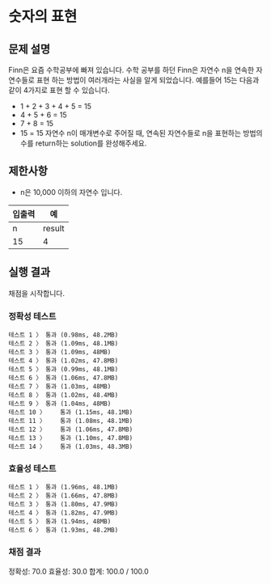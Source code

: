 # 숫자의 표현

## 문제 설명
Finn은 요즘 수학공부에 빠져 있습니다. 수학 공부를 하던 Finn은 자연수 n을 연속한 자연수들로 표현 하는 방법이 여러개라는 사실을 알게 되었습니다. 예를들어 15는 다음과 같이 4가지로 표현 할 수 있습니다.

* 1 + 2 + 3 + 4 + 5 = 15
* 4 + 5 + 6 = 15
* 7 + 8 = 15
* 15 = 15
자연수 n이 매개변수로 주어질 때, 연속된 자연수들로 n을 표현하는 방법의 수를 return하는 solution를 완성해주세요.

## 제한사항
* n은 10,000 이하의 자연수 입니다.

| 입출력 | 예 |
| ------ | -- |
| n	| result |
| 15 | 4 |

## 실행 결과
채점을 시작합니다.
###  정확성  테스트
```
테스트 1 〉	통과 (0.98ms, 48.2MB)
테스트 2 〉	통과 (1.09ms, 48.1MB)
테스트 3 〉	통과 (1.09ms, 48MB)
테스트 4 〉	통과 (1.02ms, 47.8MB)
테스트 5 〉	통과 (0.99ms, 48.1MB)
테스트 6 〉	통과 (1.06ms, 47.8MB)
테스트 7 〉	통과 (1.03ms, 48MB)
테스트 8 〉	통과 (1.02ms, 48.4MB)
테스트 9 〉	통과 (1.04ms, 48MB)
테스트 10 〉	통과 (1.15ms, 48.1MB)
테스트 11 〉	통과 (1.08ms, 48.1MB)
테스트 12 〉	통과 (1.06ms, 47.8MB)
테스트 13 〉	통과 (1.10ms, 47.8MB)
테스트 14 〉	통과 (1.03ms, 48.3MB)
```
### 효율성  테스트
```
테스트 1 〉	통과 (1.96ms, 48.1MB)
테스트 2 〉	통과 (1.66ms, 47.8MB)
테스트 3 〉	통과 (1.80ms, 47.9MB)
테스트 4 〉	통과 (1.82ms, 47.9MB)
테스트 5 〉	통과 (1.94ms, 48MB)
테스트 6 〉	통과 (1.93ms, 48.2MB)
```
### 채점 결과
정확성: 70.0
효율성: 30.0
합계: 100.0 / 100.0